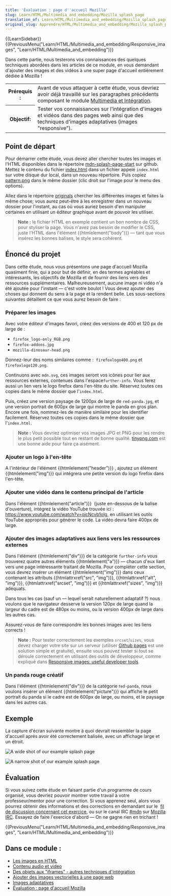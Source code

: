 ```yaml
---
title: 'Évaluation : page d''accueil Mozilla'
slug: Learn/HTML/Multimedia_and_embedding/Mozilla_splash_page
translation_of: Learn/HTML/Multimedia_and_embedding/Mozilla_splash_page
original_slug: Apprendre/HTML/Multimedia_and_embedding/Mozilla_splash_page
---
```

{{LearnSidebar}}{{PreviousMenu("Learn/HTML/Multimedia_and_embedding/Responsive_images", "Learn/HTML/Multimedia_and_embedding")}}

Dans cette partie, nous testerons vos connaissances des quelques techniques abordées dans les articles de ce module, en vous demandant d'ajouter des images et des vidéos à une super page d'accueil entièrement dédiée à Mozilla !

<table class="standard-table">
  <tbody>
    <tr>
      <th scope="row">Prérequis :</th>
      <td>
        Avant de vous attaquer à cette étude, vous devriez avoir déjà travaillé
        sur les paragraphes précédents composant le module
        <a href="/fr/Apprendre/HTML/Multimedia_and_embedding"
          >Multimedia et Intégration</a
        >.
      </td>
    </tr>
    <tr>
      <th scope="row">Objectif:</th>
      <td>
        Tester vos connaissances sur l'intégration d'images et vidéos dans des
        pages web ainsi que des techniques d'images adaptatives (images
        "responsive").
      </td>
    </tr>
  </tbody>
</table>

## Point de départ

Pour démarrer cette étude, vous devez aller chercher toutes les images et l'HTML disponibles dans le répertoire [mdn-splash-page-start](https://github.com/mdn/learning-area/blob/master/html/multimedia-and-embedding/mdn-splash-page-start/) sur github. Mettez le contenu du fichier [index.html](https://github.com/mdn/learning-area/blob/master/html/multimedia-and-embedding/mdn-splash-page-start/index.html) dans un fichier appelé `index.html` sur votre disque dur local, dans un nouveau répertoire. Puis copiez [pattern.png](https://github.com/mdn/learning-area/blob/master/html/multimedia-and-embedding/mdn-splash-page-start/pattern.png) dans le même dossier (clic droit sur l'image pour le menu des options).

Allez dans le répertoire [originals](https://github.com/mdn/learning-area/tree/master/html/multimedia-and-embedding/mdn-splash-page-start/originals) chercher les différentes images et faites la même chose; vous aurez peut-être à les enregistrer dans un nouveau dossier pour l'instant, au cas où vous auriez besoin d'en manipuler certaines en utilisant un éditeur graphique avant de pouvoir les utiliser.

> **Note :** le fichier HTML en exemple contient un bon nombre de CSS, pour styliser la page. Vous n'avez pas besoin de modifier le CSS, juste l'HTML dans l'élément {{htmlelement("body")}} — tant que vous insérez les bonnes balises, le style sera cohérent.

## Énoncé du projet

Dans cette étude, nous vous présentons une page d'accueil Mozilla quasiment finie, qui a pour but de définir, en des termes agréables et intéressants, les objectifs de Mozilla et de fournir des liens vers des ressources supplémentaires. Malheureusement, aucune image ni vidéo n'a été ajoutée pour l'instant — c'est votre boulot ! Vous devez ajouter des choses qui donnent du sens à la page et la rendent belle. Les sous-sections suivantes détaillent ce que vous aurez besoin de faire :

### Préparer les images

Avec votre éditeur d'images favori, créez des versions de 400 et 120 px de large de :

- `firefox_logo-only_RGB.png`
- `firefox-addons.jpg`
- `mozilla-dinosaur-head.png`

Donnez-leur des noms similaires comme :  `firefoxlogo400.png` et `firefoxlogo120.png`.

Continuons avec `mdn.svg`, ces images seront vos icônes pour lier aux ressources externes, contenues dans l'espace`further-info`. Vous ferez aussi un lien vers le logo firefox dans l'en-tête du site. Réservez toutes ces copies dans le même dossier que l'`index.html`.

Puis, créez une version paysage de 1200px de large de `red-panda.jpg`, et une version portrait de 600px de large qui montre le panda en gros plan. Encore une fois, nommez-les de manière similaire pour les identifier facilement. Réservez toutes ces copies dans le même dossier que l'`index.html`.

> **Note :** Vous devriez optimiser vos images JPG et PNG pour les rendre le plus petit possible tout en restant de bonne qualité. [tinypng.com](https://tinypng.com/) est une bonne aide pour faire ça aisément.

### Ajouter un logo à l'en-tête

A l'intèrieur de l'élément {{htmlelement("header")}} , ajoutez un élément {{htmlelement("img")}} qui intégrera une petite version du logo firefox dans l'en-tête.

### Ajouter une vidéo dans le contenu principal de l'article

Dans l'élément {{htmlelement("article")}}  (juste en-dessous de la balise d'ouverture), intégrez la vidéo YouTube trouvée ici : <https://www.youtube.com/watch?v=ojcNcvb1olg>, en utilisant les outils YouTube appropriés pour générer le code. La vidéo devra faire 400px de large.

### Ajouter des images adaptatives aux liens vers les ressources externes

Dans l'élément {{htmlelement("div")}} de la catégorie `further-info` vous trouverez quatre autres éléments {{htmlelement("a")}} — chacun d'eux liant vers une page intéressante traitant de Mozilla. Pour compléter cette section, vous devrez insérer un élément {{htmlelement("img")}} dans ceux contenant les attributs {{htmlattrxref("src", "img")}}, {{htmlattrxref("alt", "img")}}, {{htmlattrxref("srcset", "img")}} et {{htmlattrxref("sizes", "img")}} adéquats.

Dans tous les cas (sauf un — lequel serait naturellement adaptatif ?) nous voulons que le navigateur desserve la version 120px de large quand la largeur du cadre est de 480px ou moins, ou la version 400px de large dans les autres cas.

Assurez-vous de faire correspondre les bonnes images avec les liens corrects !

> **Note :** Pour tester correctement les exemples `srcset`/`sizes`, vous devez charger votre site sur un serveur (utiliser [Github pages](/fr/docs/Learn/Common_questions/Using_Github_pages) est une solution simple et gratuite), ensuite vous pouvez tester si tout se déroule correctement en utilisant des outils de développeur, comme expliqué dans [Responsive images: useful developer tools](/fr/Learn/HTML/Multimedia_and_embedding/Responsive_images#Useful_developer_tools).

### Un panda rouge créatif

Dans l'élément {{htmlelement("div")}} de la catégorie r`ed-panda`, nous voulons insérer un élément {{htmlelement("picture")}} qui affiche le petit portrait du panda si le cadre est de 600px de large, ou moins, et le paysage dans les autres cas.

## Exemple

La capture d'écran suivante montre à quoi devrait ressembler la page d'accueil aprés avoir été correctement balisée, avec un affichage large et un étroit.

![A wide shot of our example splash page](wide-shot.png)

![A narrow shot of our example splash page](narrow-shot.png)

## Évaluation

Si vous suivez cette étude en faisant partie d'un programme de cours organisé, vous devriez pouvoir montrer votre travail à votre professeur/mentor pour une correction. Si vous apprenez seul, alors vous pourrez obtenir des informations et des corrections en demandant sur le  [fil de discussion concernant cet exercice](https://discourse.mozilla.org/t/mozilla-splash-page-assignment/24679), ou sur le canal IRC [#mdn](irc://irc.mozilla.org/mdn) sur [Mozilla IRC](https://wiki.mozilla.org/IRC). Essayez de faire l'exercice d'abord — On ne gagne rien en trichant !

{{PreviousMenu("Learn/HTML/Multimedia_and_embedding/Responsive_images", "Learn/HTML/Multimedia_and_embedding")}}



## Dans ce module :

- [Les images en HTML](/fr/Apprendre/HTML/Multimedia_and_embedding/Images_in_HTML)
- [Contenu audio et video](/fr/Apprendre/HTML/Multimedia_and_embedding/Contenu_audio_et_video)
- [Des objets aux "iframes" - autres techniques d'intégration](/fr/Apprendre/HTML/Multimedia_and_embedding/Other_embedding_technologies)
- [Ajouter des images vectorielles à une page web](/fr/Apprendre/HTML/Comment/Ajouter_des_images_vectorielles_%C3%A0_une_page_web)
- [Images adaptatives](/fr/Apprendre/HTML/Comment/Ajouter_des_images_adaptatives_%C3%A0_une_page_web)
- [Évaluation : page d'accueil Mozilla](/fr/Apprendre/HTML/Multimedia_and_embedding/Mozilla_splash_page)
